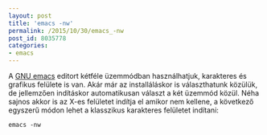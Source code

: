 ```yaml
---
layout: post
title: 'emacs -nw'
permalink: /2015/10/30/emacs_-nw
post_id: 8035778
categories: 
- emacs
---
```


A 
[GNU emacs](http://www.gnu.org/software/emacs/) editort kétféle üzemmódban használhatjuk, karakteres és grafikus felülete is van. Akár már az installáláskor is választhatunk közülük, de jellemzően indításkor automatikusan választ a két üzemmód közül. Néha sajnos akkor is az X-es felületet indítja el amikor nem kellene, a következő egyszerű módon lehet a klasszikus karakteres felületet indítani:

```
emacs -nw
```
